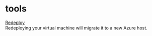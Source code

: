 <properties
	pageTitle="tools for microsoft.compute linux"
	description="Ttools for microsoft.compute linux"
	service="microsoft.compute"
	resource="virtualmachines"
	authors="kasparks"
	displayOrder=""
	selfHelpType="tools"
	supportTopicIds=""
	resourceTags="linux"
	productPesIds=""
	cloudEnvironments="public"
/>

# tools

[Redeploy](data-blade:Microsoft_Azure_Compute.VirtualMachineRedeploy)<br>
Redeploying your virtual machine will migrate it to a new Azure host.
